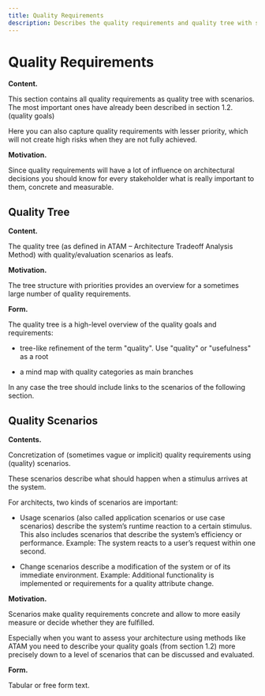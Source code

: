 ```yaml
---
title: Quality Requirements
description: Describes the quality requirements and quality tree with scenarios that software architects and development team must consider.
---
```


Quality Requirements 
====================

**Content.**

This section contains all quality requirements as quality tree with
scenarios. The most important ones have already been described in
section 1.2. (quality goals)

Here you can also capture quality requirements with lesser priority,
which will not create high risks when they are not fully achieved.

**Motivation.**

Since quality requirements will have a lot of influence on architectural
decisions you should know for every stakeholder what is really important
to them, concrete and measurable.

Quality Tree
------------

**Content.**

The quality tree (as defined in ATAM – Architecture Tradeoff Analysis
Method) with quality/evaluation scenarios as leafs.

**Motivation.**

The tree structure with priorities provides an overview for a sometimes
large number of quality requirements.

**Form.**

The quality tree is a high-level overview of the quality goals and
requirements:

-   tree-like refinement of the term "quality". Use "quality" or
    "usefulness" as a root

-   a mind map with quality categories as main branches

In any case the tree should include links to the scenarios of the
following section.

Quality Scenarios
-----------------

**Contents.**

Concretization of (sometimes vague or implicit) quality requirements
using (quality) scenarios.

These scenarios describe what should happen when a stimulus arrives at
the system.

For architects, two kinds of scenarios are important:

-   Usage scenarios (also called application scenarios or use case
    scenarios) describe the system’s runtime reaction to a certain
    stimulus. This also includes scenarios that describe the system’s
    efficiency or performance. Example: The system reacts to a user’s
    request within one second.

-   Change scenarios describe a modification of the system or of its
    immediate environment. Example: Additional functionality is
    implemented or requirements for a quality attribute change.

**Motivation.**

Scenarios make quality requirements concrete and allow to more easily
measure or decide whether they are fulfilled.

Especially when you want to assess your architecture using methods like
ATAM you need to describe your quality goals (from section 1.2) more
precisely down to a level of scenarios that can be discussed and
evaluated.

**Form.**

Tabular or free form text.
